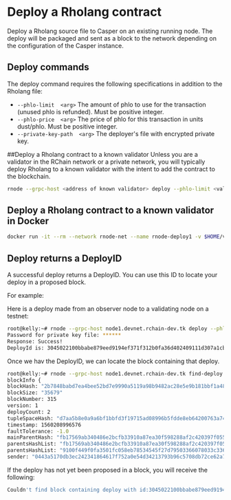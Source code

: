 # Deploy a Rholang contract
Deploy a Rholang source file to Casper on an existing running node. The deploy will be packaged and sent as a block to the network depending on the configuration of the Casper instance.

## Deploy commands
The deploy command requires the following specifications in addition to the Rholang file:
* `--phlo-limit  <arg>`             The amount of phlo to use for the
                                    transaction (unused phlo is refunded).
                                    Must be positive integer.
* `--phlo-price  <arg>`             The price of phlo for this transaction
                                    in units dust/phlo. Must be positive
                                    integer.
* `--private-key-path  <arg>`       The deployer's file with encrypted
                                    private key.

##Deploy a Rholang contract to a known validator
Unless you are a validator in the RChain network or a private network, you will typically deploy Rholang to a known validator with the intent to add the contract to the blockchain.

```bash
rnode --grpc-host <address of known validator> deploy --phlo-limit <value> --phlo-price <value> --private-key-path <path to encrypted private ke> <path to .rho file>
```
## Deploy a Rholang contract to a known validator in Docker
```bash
docker run -it --rm --network rnode-net --name rnode-deploy1 -v $HOME/var/rholang:/var/ rchain/rnode:latest --grpc-host <address of known validator> deploy --from "0x1" --phlo-limit <value> --phlo-price <value> --private-key-path <path to encrypted private key> <path to Rholang file>
```
## Deploy returns a DeployID
A successful deploy returns a DeployID. You can use this ID to locate your deploy in a proposed block.

For example:

Here is a deploy made from an observer node to a validating node on a testnet:
```bash
root@kelly:~# rnode --grpc-host node1.devnet.rchain-dev.tk deploy --phlo-price 10000000 --phlo-limit 1 --private-key-path /keys tut-philosophers.rho
Password for private key file: ******
Response: Success!
DeployId is: 3045022100bbabe879eed9194ef371f312b0fa36d402409111d307a1cb01cc8c519fdb741502206051ecfcd79aad31764ab7b65ceec4c537489ea7359fc8f80472e74c819b4cb1
```
Once we hav the DeployID, we can locate the block containing that deploy.
```bash
root@kelly:~# rnode --grpc-host node1.devnet.rchain-dev.tk find-deploy --deploy-id 3045022100bbabe879eed9194ef371f312b0fa36d402409111d307a1cb01cc8c519fdb741502206051ecfcd79aad31764ab7b65ceec4c537489ea7359fc8f80472e74c819b4cb1
blockInfo {
blockHash: "2b7848babd7ea4bee52bd7e9990a5119a98b9482ac28e5e9b181bbf1a480d8bf"
blockSize: "35679"
blockNumber: 315
version: 1
deployCount: 2
tupleSpaceHash: "d7aa5b8e0a9a6bf1bbfd3f19715ad08996b5fdde8eb64200763a742d1f348ea7"
timestamp: 1560208996576
faultTolerance: -1.0
mainParentHash: "fb17569ab340486e2bcfb33910a87ea30f598288af2c420397f055f03b2687ec"
parentsHashList: "fb17569ab340486e2bcfb33910a87ea30f598288af2c420397f055f03b2687ec"
parentsHashList: "9100f449f0fa3501fc058eb78534545f27d79503366078033c33625636391604"
sender: "0443a5170db3ec242341864617f752a0e54d34213793b96c5708db72ce62a75e1a37af8f1dcb93b208fe807f408a30f6acd343330a5d27b3434c759ac5d231679f"
```
If the deploy has not yet been proposed in a block, you will receive the following:

```bash
Couldn't find block containing deploy with id:3045022100bbabe879eed9194ef371f312b0fa36d402409111d307a1cb01cc8c519fdb741502206051ecfcd79aad31764ab7b65ceec4c537489ea7359fc8f80472e74c819b4cb1
```
